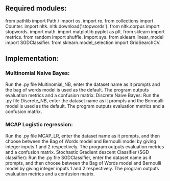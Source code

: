 ## Required modules:
from pathlib import Path./
import os.
import re.
from collections import Counter.
import nltk.
nltk.download('stopwords').
from nltk.corpus import stopwords.
import math.
import matplotlib.pyplot as plt.
from sklearn import metrics.
from random import shuffle.
Import sys.
from sklearn.linear_model import SGDClassifier.
from sklearn.model_selection import GridSearchCV.
## Implementation:
### Multinomial Naive Bayes:
Run the .py file Multinomial_NB, enter the dataset name as it prompts and the bag of words model is used as the default. The program outputs evaluation metrics and a confusion matrix.
Discrete Naive Bayes:
Run the .py file Discrete_NB, enter the dataset name as it prompts and the Bernoulli model is used as the default. The program outputs evaluation metrics and a confusion matrix.
### MCAP Logistic regression:
Run the .py file MCAP_LR, enter the dataset name as it prompts, and then choose between the Bag of Words model and Bernoulli model by giving integer inputs 1 and 2 respectively. The program outputs evaluation metrics and a confusion matrix.
Stochastic Gradient descent Classifier (SGD classifier):
Run the .py file SGDClassifier, enter the dataset name as it prompts, and then choose between the Bag of Words model and Bernoulli model by giving integer inputs 1 and 2 respectively. The program outputs evaluation metrics and a confusion matrix.
